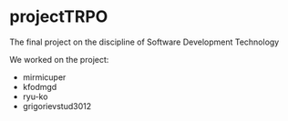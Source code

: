 # projectTRPO
The final project on the discipline of Software Development Technology

We worked on the project:
* mirmicuper
* kfodmgd
* ryu-ko 
* grigorievstud3012
